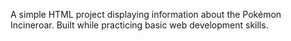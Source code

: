 A simple HTML project displaying information about the Pokémon Incineroar. Built while practicing basic web development skills.
